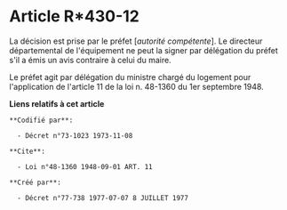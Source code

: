 # Article R*430-12

La décision est prise par le préfet [*autorité compétente*]. Le directeur départemental de l'équipement ne peut la signer par
délégation du préfet s'il a émis un avis contraire à celui du maire.

Le préfet agit par délégation du ministre chargé du logement pour l'application de l'article 11 de la loi n. 48-1360 du 1er
septembre 1948.

**Liens relatifs à cet article**

	**Codifié par**:

	  - Décret n°73-1023 1973-11-08

	**Cite**:

	  - Loi n°48-1360 1948-09-01 ART. 11

	**Créé par**:

	  - Décret n°77-738 1977-07-07 8 JUILLET 1977
